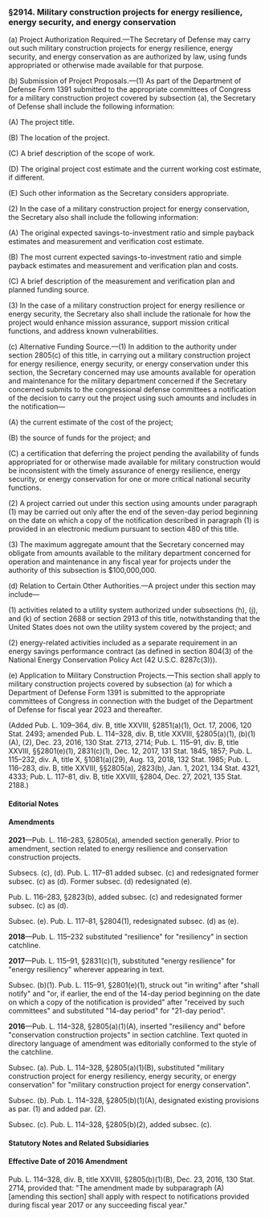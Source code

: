 ### §2914. Military construction projects for energy resilience, energy security, and energy conservation ###

(a) Project Authorization Required.—The Secretary of Defense may carry out such military construction projects for energy resilience, energy security, and energy conservation as are authorized by law, using funds appropriated or otherwise made available for that purpose.

(b) Submission of Project Proposals.—(1) As part of the Department of Defense Form 1391 submitted to the appropriate committees of Congress for a military construction project covered by subsection (a), the Secretary of Defense shall include the following information:

(A) The project title.

(B) The location of the project.

(C) A brief description of the scope of work.

(D) The original project cost estimate and the current working cost estimate, if different.

(E) Such other information as the Secretary considers appropriate.

(2) In the case of a military construction project for energy conservation, the Secretary also shall include the following information:

(A) The original expected savings-to-investment ratio and simple payback estimates and measurement and verification cost estimate.

(B) The most current expected savings-to-investment ratio and simple payback estimates and measurement and verification plan and costs.

(C) A brief description of the measurement and verification plan and planned funding source.

(3) In the case of a military construction project for energy resilience or energy security, the Secretary also shall include the rationale for how the project would enhance mission assurance, support mission critical functions, and address known vulnerabilities.

(c) Alternative Funding Source.—(1) In addition to the authority under section 2805(c) of this title, in carrying out a military construction project for energy resilience, energy security, or energy conservation under this section, the Secretary concerned may use amounts available for operation and maintenance for the military department concerned if the Secretary concerned submits to the congressional defense committees a notification of the decision to carry out the project using such amounts and includes in the notification—

(A) the current estimate of the cost of the project;

(B) the source of funds for the project; and

(C) a certification that deferring the project pending the availability of funds appropriated for or otherwise made available for military construction would be inconsistent with the timely assurance of energy resilience, energy security, or energy conservation for one or more critical national security functions.

(2) A project carried out under this section using amounts under paragraph (1) may be carried out only after the end of the seven-day period beginning on the date on which a copy of the notification described in paragraph (1) is provided in an electronic medium pursuant to section 480 of this title.

(3) The maximum aggregate amount that the Secretary concerned may obligate from amounts available to the military department concerned for operation and maintenance in any fiscal year for projects under the authority of this subsection is $100,000,000.

(d) Relation to Certain Other Authorities.—A project under this section may include—

(1) activities related to a utility system authorized under subsections (h), (j), and (k) of section 2688 or section 2913 of this title, notwithstanding that the United States does not own the utility system covered by the project; and

(2) energy-related activities included as a separate requirement in an energy savings performance contract (as defined in section 804(3) of the National Energy Conservation Policy Act (42 U.S.C. 8287c(3))).

(e) Application to Military Construction Projects.—This section shall apply to military construction projects covered by subsection (a) for which a Department of Defense Form 1391 is submitted to the appropriate committees of Congress in connection with the budget of the Department of Defense for fiscal year 2023 and thereafter.

(Added Pub. L. 109–364, div. B, title XXVIII, §2851(a)(1), Oct. 17, 2006, 120 Stat. 2493; amended Pub. L. 114–328, div. B, title XXVIII, §2805(a)(1), (b)(1)(A), (2), Dec. 23, 2016, 130 Stat. 2713, 2714; Pub. L. 115–91, div. B, title XXVIII, §§2801(e)(1), 2831(c)(1), Dec. 12, 2017, 131 Stat. 1845, 1857; Pub. L. 115–232, div. A, title X, §1081(a)(29), Aug. 13, 2018, 132 Stat. 1985; Pub. L. 116–283, div. B, title XXVIII, §§2805(a), 2823(b), Jan. 1, 2021, 134 Stat. 4321, 4333; Pub. L. 117–81, div. B, title XXVIII, §2804, Dec. 27, 2021, 135 Stat. 2188.)

#### **Editorial Notes** ####

#### Amendments ####

**2021**—Pub. L. 116–283, §2805(a), amended section generally. Prior to amendment, section related to energy resilience and conservation construction projects.

Subsecs. (c), (d). Pub. L. 117–81 added subsec. (c) and redesignated former subsec. (c) as (d). Former subsec. (d) redesignated (e).

Pub. L. 116–283, §2823(b), added subsec. (c) and redesignated former subsec. (c) as (d).

Subsec. (e). Pub. L. 117–81, §2804(1), redesignated subsec. (d) as (e).

**2018**—Pub. L. 115–232 substituted "resilience" for "resiliency" in section catchline.

**2017**—Pub. L. 115–91, §2831(c)(1), substituted "energy resilience" for "energy resiliency" wherever appearing in text.

Subsec. (b)(1). Pub. L. 115–91, §2801(e)(1), struck out "in writing" after "shall notify" and "or, if earlier, the end of the 14-day period beginning on the date on which a copy of the notification is provided" after "received by such committees" and substituted "14-day period" for "21-day period".

**2016**—Pub. L. 114–328, §2805(a)(1)(A), inserted "resiliency and" before "conservation construction projects" in section catchline. Text quoted in directory language of amendment was editorially conformed to the style of the catchline.

Subsec. (a). Pub. L. 114–328, §2805(a)(1)(B), substituted "military construction project for energy resiliency, energy security, or energy conservation" for "military construction project for energy conservation".

Subsec. (b). Pub. L. 114–328, §2805(b)(1)(A), designated existing provisions as par. (1) and added par. (2).

Subsec. (c). Pub. L. 114–328, §2805(b)(2), added subsec. (c).

#### **Statutory Notes and Related Subsidiaries** ####

#### Effective Date of 2016 Amendment ####

Pub. L. 114–328, div. B, title XXVIII, §2805(b)(1)(B), Dec. 23, 2016, 130 Stat. 2714, provided that: "The amendment made by subparagraph (A) [amending this section] shall apply with respect to notifications provided during fiscal year 2017 or any succeeding fiscal year."